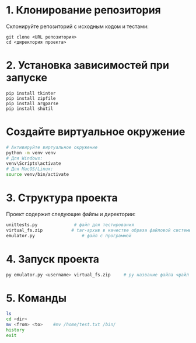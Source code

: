 # 1. Клонирование репозитория

Склонируйте репозиторий с исходным кодом и тестами:

```
git clone <URL репозитория>
cd <директория проекта>
```

# 2. Установка зависимостей при запуске

```
pip install tkinter
pip install zipfile
pip install argparse
pip install shutil

```

# Создайте виртуальное окружение

```bash
# Активируйте виртуальное окружение
python -m venv venv
# Для Windows:
venv\Scripts\activate
# Для MacOS/Linux:
source venv/bin/activate
```


# 3. Структура проекта
Проект содержит следующие файлы и директории:
```bash
unittests.py              # файл для тестирования
virtual_fs.zip           # tar-архив в качестве образа файловой системы
emulator.py                  # файл с программой
```

# 4. Запуск проекта
```bash
py emulator.py <username> virtual_fs.zip     # py название файла <файл с образом файловой системы>
```

# 5. Команды 
```bash
ls
cd <dir>
mv <from> <to>    #mv /home/test.txt /bin/
history
exit
```
